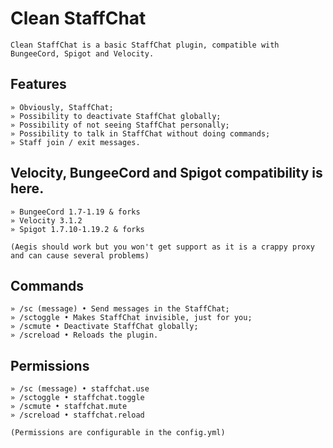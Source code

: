 # Clean StaffChat

```
Clean StaffChat is a basic StaffChat plugin, compatible with BungeeCord, Spigot and Velocity.
```

## Features
```
» Obviously, StaffChat;
» Possibility to deactivate StaffChat globally;
» Possibility of not seeing StaffChat personally;
» Possibility to talk in StaffChat without doing commands;
» Staff join / exit messages.
```

## Velocity, BungeeCord and Spigot compatibility is here.
```
» BungeeCord 1.7-1.19 & forks
» Velocity 3.1.2
» Spigot 1.7.10-1.19.2 & forks

(Aegis should work but you won't get support as it is a crappy proxy and can cause several problems)
```

## Commands
```
» /sc (message) • Send messages in the StaffChat;
» /sctoggle • Makes StaffChat invisible, just for you;
» /scmute • Deactivate StaffChat globally;
» /screload • Reloads the plugin.
```

## Permissions
```
» /sc (message) • staffchat.use
» /sctoggle • staffchat.toggle
» /scmute • staffchat.mute
» /screload • staffchat.reload

(Permissions are configurable in the config.yml)
```
